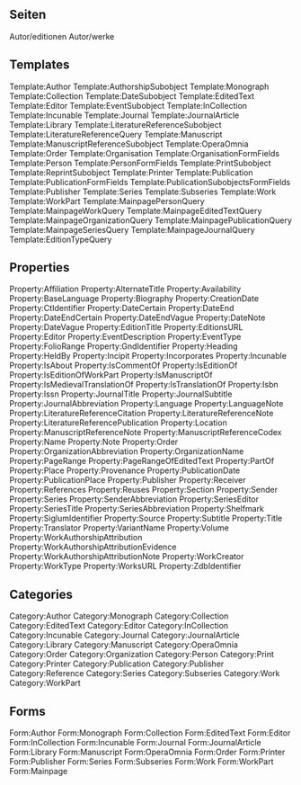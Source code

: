 ## Seiten
Autor/editionen
Autor/werke

## Templates
Template:Author
Template:AuthorshipSubobject
Template:Monograph
Template:Collection
Template:DateSubobject
Template:EditedText
Template:Editor
Template:EventSubobject
Template:InCollection
Template:Incunable
Template:Journal
Template:JournalArticle
Template:Library
Template:LiteratureReferenceSubobject
Template:LiteratureReferenceQuery
Template:Manuscript
Template:ManuscriptReferenceSubobject
Template:OperaOmnia
Template:Order
Template:Organisation
Template:OrganisationFormFields
Template:Person
Template:PersonFormFields
Template:PrintSubobject
Template:ReprintSubobject
Template:Printer
Template:Publication
Template:PublicationFormFields
Template:PublicationSubobjectsFormFields
Template:Publisher
Template:Series
Template:Subseries
Template:Work
Template:WorkPart
Template:MainpagePersonQuery
Template:MainpageWorkQuery
Template:MainpageEditedTextQuery
Template:MainpageOrganizationQuery
Template:MainpagePublicationQuery
Template:MainpageSeriesQuery
Template:MainpageJournalQuery
Template:EditionTypeQuery
                                                  
## Properties
Property:Affiliation
Property:AlternateTitle
Property:Availability
Property:BaseLanguage
Property:Biography
Property:CreationDate
Property:CtIdentifier
Property:DateCertain
Property:DateEnd
Property:DateEndCertain
Property:DateEndVague
Property:DateNote
Property:DateVague
Property:EditionTitle
Property:EditionsURL
Property:Editor
Property:EventDescription
Property:EventType
Property:FolioRange
Property:GndIdentifier
Property:Heading
Property:HeldBy
Property:Incipit
Property:Incorporates
Property:Incunable
Property:IsAbout
Property:IsCommentOf
Property:IsEditionOf
Property:IsEditionOfWorkPart
Property:IsManuscriptOf
Property:IsMedievalTranslationOf
Property:IsTranslationOf
Property:Isbn
Property:Issn
Property:JournalTitle
Property:JournalSubtitle
Property:JournalAbbreviation
Property:Language
Property:LanguageNote
Property:LiteratureReferenceCitation
Property:LiteratureReferenceNote
Property:LiteratureReferencePublication
Property:Location
Property:ManuscriptReferenceNote
Property:ManuscriptReferenceCodex
Property:Name
Property:Note
Property:Order
Property:OrganizationAbbreviation
Property:OrganizationName
Property:PageRange
Property:PageRangeOfEditedText
Property:PartOf
Property:Place
Property:Provenance
Property:PublicationDate
Property:PublicationPlace
Property:Publisher
Property:Receiver
Property:References
Property:Reuses
Property:Section
Property:Sender
Property:Series
Property:SenderAbbreviation
Property:SeriesEditor
Property:SeriesTitle
Property:SeriesAbbreviation
Property:Shelfmark
Property:SiglumIdentifier
Property:Source
Property:Subtitle
Property:Title
Property:Translator
Property:VariantName
Property:Volume
Property:WorkAuthorshipAttribution
Property:WorkAuthorshipAttributionEvidence
Property:WorkAuthorshipAttributionNote
Property:WorkCreator
Property:WorkType
Property:WorksURL
Property:ZdbIdentifier

## Categories
Category:Author
Category:Monograph
Category:Collection
Category:EditedText
Category:Editor
Category:InCollection
Category:Incunable
Category:Journal
Category:JournalArticle
Category:Library
Category:Manuscript
Category:OperaOmnia
Category:Order
Category:Organization
Category:Person
Category:Print
Category:Printer
Category:Publication
Category:Publisher
Category:Reference
Category:Series
Category:Subseries
Category:Work
Category:WorkPart

## Forms
Form:Author
Form:Monograph
Form:Collection
Form:EditedText
Form:Editor
Form:InCollection
Form:Incunable
Form:Journal
Form:JournalArticle
Form:Library
Form:Manuscript
Form:OperaOmnia
Form:Order
Form:Printer
Form:Publisher
Form:Series
Form:Subseries
Form:Work
Form:WorkPart
Form:Mainpage
